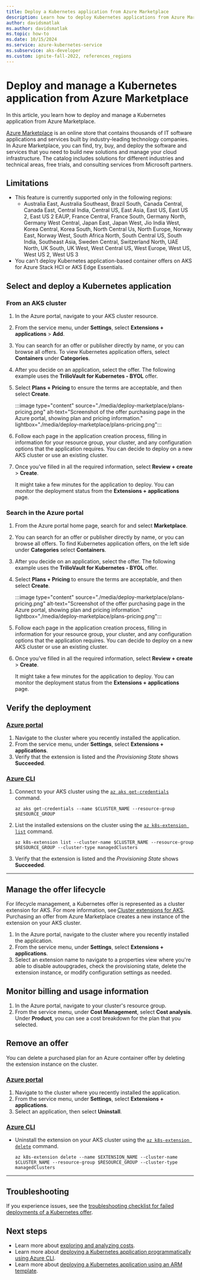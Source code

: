 ```yaml
---
title: Deploy a Kubernetes application from Azure Marketplace 
description: Learn how to deploy Kubernetes applications from Azure Marketplace on an Azure Kubernetes Service (AKS) cluster.
author: davidsmatlak
ms.author: davidsmatlak
ms.topic: how-to
ms.date: 10/15/2024
ms.service: azure-kubernetes-service
ms.subservice: aks-developer
ms.custom: ignite-fall-2022, references_regions
---
```


# Deploy and manage a Kubernetes application from Azure Marketplace

In this article, you learn how to deploy and manage a Kubernetes application from Azure Marketplace.

[Azure Marketplace][azure-marketplace] is an online store that contains thousands of IT software applications and services built by industry-leading technology companies. In Azure Marketplace, you can find, try, buy, and deploy the software and services that you need to build new solutions and manage your cloud infrastructure. The catalog includes solutions for different industries and technical areas, free trials, and consulting services from Microsoft partners.

## Limitations

* This feature is currently supported only in the following regions:
  * Australia East, Australia Southeast, Brazil South, Canada Central, Canada East, Central India, Central US, East Asia, East US, East US 2, East US 2 EAUP, France Central, France South, Germany North, Germany West Central, Japan East, Japan West, Jio India West, Korea Central, Korea South, North Central Us, North Europe, Norway East, Norway West, South Africa North, South Central US, South India, Southeast Asia, Sweden Central, Switzerland North, UAE North, UK South, UK West, West Central US, West Europe, West US, West US 2, West US 3
* You can't deploy Kubernetes application-based container offers on AKS for Azure Stack HCI or AKS Edge Essentials.

## Select and deploy a Kubernetes application

### From an AKS cluster

1. In the Azure portal, navigate to your AKS cluster resource.
1. From the service menu, under **Settings**, select **Extensions + applications** > **Add**.
1. You can search for an offer or publisher directly by name, or you can browse all offers. To view Kubernetes application offers, select **Containers** under **Categories**.
1. After you decide on an application, select the offer. The following example uses the **TrilioVault for Kubernetes - BYOL** offer.
1. Select **Plans + Pricing** to ensure the terms are acceptable, and then select **Create**.

   :::image type="content" source="./media/deploy-marketplace/plans-pricing.png" alt-text="Screenshot of the offer purchasing page in the Azure portal, showing plan and pricing information." lightbox="./media/deploy-marketplace/plans-pricing.png":::

1. Follow each page in the application creation process, filling in information for your resource group, your cluster, and any configuration options that the application requires. You can decide to deploy on a new AKS cluster or use an existing cluster.
1. Once you've filled in all the required information, select **Review + create** > **Create**.

    It might take a few minutes for the application to deploy. You can monitor the deployment status from the **Extensions + applications** page.

### Search in the Azure portal

1. From the Azure portal home page, search for and select **Marketplace**.
1. You can search for an offer or publisher directly by name, or you can browse all offers. To find Kubernetes application offers, on the left side under **Categories** select **Containers**.
1. After you decide on an application, select the offer. The following example uses the **TrilioVault for Kubernetes - BYOL** offer.
1. Select **Plans + Pricing** to ensure the terms are acceptable, and then select **Create**.

   :::image type="content" source="./media/deploy-marketplace/plans-pricing.png" alt-text="Screenshot of the offer purchasing page in the Azure portal, showing plan and pricing information." lightbox="./media/deploy-marketplace/plans-pricing.png":::

1. Follow each page in the application creation process, filling in information for your resource group, your cluster, and any configuration options that the application requires. You can decide to deploy on a new AKS cluster or use an existing cluster.
1. Once you've filled in all the required information, select **Review + create** > **Create**.

      It might take a few minutes for the application to deploy. You can monitor the deployment status from the **Extensions + applications** page.

## Verify the deployment

### [Azure portal](#tab/azure-portal)

1. Navigate to the cluster where you recently installed the application.
1. From the service menu, under **Settings**, select **Extensions + applications**.
1. Verify that the extension is listed and the *Provisioning State* shows **Succeeded**.

### [Azure CLI](#tab/azure-cli)

1. Connect to your AKS cluster using the [`az aks get-credentials`][az-aks-get-credentials] command.

    ```azurecli-interactive
    az aks get-credentials --name $CLUSTER_NAME --resource-group $RESOURCE_GROUP
    ```

1. List the installed extensions on the cluster using the [`az k8s-extension list`][az-k8s-extension-list] command.

    ```azurecli-interactive
    az k8s-extension list --cluster-name $CLUSTER_NAME --resource-group $RESOURCE_GROUP --cluster-type managedClusters
    ```

1. Verify that the extension is listed and the *Provisioning State* shows **Succeeded**.

---

## Manage the offer lifecycle

For lifecycle management, a Kubernetes offer is represented as a cluster extension for AKS. For more information, see [Cluster extensions for AKS][cluster-extensions]. Purchasing an offer from Azure Marketplace creates a new instance of the extension on your AKS cluster.

1. In the Azure portal, navigate to the cluster where you recently installed the application.
1. From the service menu, under **Settings**, select **Extensions + applications**.
1. Select an extension name to navigate to a properties view where you're able to disable autoupgrades, check the provisioning state, delete the extension instance, or modify configuration settings as needed.

## Monitor billing and usage information

1. In the Azure portal, navigate to your cluster's resource group.
1. From the service menu, under **Cost Management**, select **Cost analysis**. Under **Product**, you can see a cost breakdown for the plan that you selected.

## Remove an offer

You can delete a purchased plan for an Azure container offer by deleting the extension instance on the cluster.

### [Azure portal](#tab/azure-portal)

1. Navigate to the cluster where you recently installed the application.
1. From the service menu, under **Settings**, select **Extensions + applications**.
1. Select an application, then select **Uninstall**.

### [Azure CLI](#tab/azure-cli)

* Uninstall the extension on your AKS cluster using the [`az k8s-extension delete`][az-k8s-extension-delete] command.

    ```azurecli-interactive
    az k8s-extension delete --name $EXTENSION_NAME --cluster-name $CLUSTER_NAME --resource-group $RESOURCE_GROUP --cluster-type managedClusters
    ```

---

## Troubleshooting

If you experience issues, see the [troubleshooting checklist for failed deployments of a Kubernetes offer][marketplace-troubleshoot].

## Next steps

* Learn more about [exploring and analyzing costs][billing].
* Learn more about [deploying a Kubernetes application programmatically using Azure CLI](/azure/aks/deploy-application-az-cli).
* Learn more about [deploying a Kubernetes application using an ARM template](/azure/aks/deploy-application-template).

<!-- LINKS -->
[azure-marketplace]: /marketplace/azure-marketplace-overview
[cluster-extensions]: ./cluster-extensions.md
[billing]: /azure/cost-management-billing/costs/quick-acm-cost-analysis
[marketplace-troubleshoot]: /troubleshoot/azure/azure-kubernetes/troubleshoot-failed-kubernetes-deployment-offer
[az-aks-get-credentials]: /cli/azure/aks#az-aks-get-credentials
[az-k8s-extension-list]: /cli/azure/k8s-extension#az-k8s-extension-list
[az-k8s-extension-delete]: /cli/azure/k8s-extension#az-k8s-extension-delete
